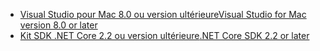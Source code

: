 * [<span data-ttu-id="8520b-101">Visual Studio pour Mac 8.0 ou version ultérieure</span><span class="sxs-lookup"><span data-stu-id="8520b-101">Visual Studio for Mac version 8.0 or later</span></span>](https://visualstudio.microsoft.com/downloads/)
* [<span data-ttu-id="8520b-102">Kit SDK .NET Core 2.2 ou version ultérieure</span><span class="sxs-lookup"><span data-stu-id="8520b-102">.NET Core SDK 2.2 or later</span></span>](https://dotnet.microsoft.com/download/dotnet-core)
